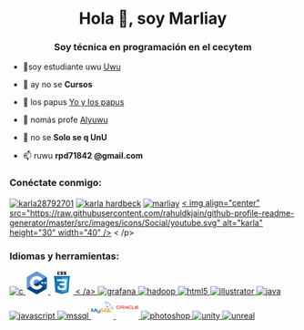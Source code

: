 <h1 align="center">Hola 👋, soy Marliay</h1>
<h3 align="center">Soy técnica en programación en el cecytem</h3>

- 🔭soy estudiante uwu [Uwu](Google)

- 🌱 ay no se **Cursos**

- 👯 los papus [Yo y los papus](Facebook)

- 🤝 nomás profe [Alyuwu](Google)

- 💬 no se **Solo se q UnU**

- 📫 ruwu **rpd71842 @gmail.com**

<h3 align="left">Conéctate conmigo:</h3>
<p align="left">
<a href="https://twitter.com/karla28792701" target="blank" ><img align="center" src="https://raw.githubusercontent.com/rahuldkjain/github-profile-readme-generator/master/src/images/icons/Social/twitter.svg" alt="karla28792701" altura="30" ancho="40" /></a>
<a href="https://fb.com/karla hardbeck" target="blank"><img align="center" src="https://raw.githubusercontent.com/rahuldkjain/github-profile-readme- generator/master/src/images/icons/Social/facebook.svg" alt="karla hardbeck" height="30" width="40" /></a>
<a href="https://instagram.com /marliay" target="en blanco"><img align="center" src="https://raw.githubusercontent.com/rahuldkjain/github-profile-readme-generator/master/src/images/icons/Social/instagram .svg" alt="marliay" altura="30" ancho="40" /></a>
<a href="https://www.youtube.com/c/karla" target="blank">< img align="center" src="https://raw.githubusercontent.com/rahuldkjain/github-profile-readme-generator/master/src/images/icons/Social/youtube.svg" alt="karla" height="30" width="40" /></a>
< /p>

<h3 align="left">Idiomas y herramientas:</h3>
<p align="left"> <a href="https://www.cprogramming.com/" target="_blank" rel="noreferrer"> <img src="https://raw.githubusercontent.com/ devicons/devicon/master/icons/c/c-original.svg" alt="c" width="40" height="40"/> </a> <a href="https://www.w3schools. com/cpp/" target="_blank" rel="noreferrer"> <img src="https://raw.githubusercontent.com/devicons/devicon/master/icons/cplusplus/cplusplus-original.svg" alt=" cplusplus" width="40" height="40"/> </a> <a href="https://www.w3schools.com/css/" target="_blank" rel="noreferrer"> <img src="https://raw.githubusercontent.com/devicons/devicon/master/icons/css3/css3-original-wordmark.svg" alt="css3" width="40" height="40"/> < /a> <a href="https://grafana.com" target="_blank" rel="noreferrer"> <img src="https://www.vectorlogo.zone/logos/grafana/grafana-icon. svg" alt="grafana" width="40" height="40"/> </a> <a href="https://hadoop.apache.org/" target="_blank" rel="noreferrer"> <img src="https://www.vectorlogo.zone/logos/apache_hadoop/apache_hadoop-icon.svg" alt="hadoop" width="40" height="40"/> </a> <a href="https://www.w3.org/html/" target="_blank" rel="noreferrer"> <img src="https://raw.githubusercontent.com/devicons/devicon/master/icons /html5/html5-original-wordmark.svg" alt="html5" width="40" height="40"/> </a> <a href="https://www.adobe.com/in/products /illustrator.html" target="_blank" rel="noreferrer"> <img src="https://www.vectorlogo.zone/logos/adobe_illustrator/adobe_illustrator-icon.svg" alt="illustrator" width="40 " height="40"/> </a> <a href="https://www.java.com" target="_blank" rel="noreferrer"> <img src="https://raw.githubusercontent .com/devicons/devicon/master/icons/java/java-original.svg" alt="java" width="40" height="40"/> </a> <a href="https://developer. mozilla.org/en-US/docs/Web/JavaScript" target="_blank" rel="noreferrer"> <img src="https://raw.githubusercontent.com/devicons/devicon/master/icons/javascript/ javascript-original.svg" alt="javascript" width="40" height="40"/> </a> <a href="https://www.microsoft.com/en-us/sql-server" target="_blank" rel="noreferrer"> <img src="https://www.svgrepo.com/show/303229/microsoft-sql-server-logo.svg" alt="mssql" width="40" altura="40"/> </a> <a href="https://www.mysql.com/" target="_blank" rel="noreferrer"> <img src="https://raw.githubusercontent.com/devicons/devicon/master /icons/mysql/mysql-original-wordmark.svg" alt="mysql" width="40" height="40"/> </a> <a href="https://www.oracle.com/" target="_blank" rel="noreferrer"> <img src="https://raw.githubusercontent.com/devicons/devicon/master/icons/oracle/oracle-original.svg" alt="oracle" width=" 40" height="40"/> </a> <a href="https://www.photoshop.com/en" target="_blank" rel="noreferrer"> <img src="https:// crudo.githubusercontent.com/devicons/devicon/master/icons/photoshop/photoshop-line.svg" alt="photoshop" width="40" height="40"/> </a> <a href="https:// unity.com/" target="_blank" rel="noreferrer"> <img src="https://www.vectorlogo.zone/logos/unity3d/unity3d-icon.svg" alt="unity" width="40 " height="40"/> </a> <a href="https://unrealengine.com/" target="_blank" rel="noreferrer"> <img src="https://raw.githubusercontent. com/kenangundogan/fontisto/036b7eca71aab1bef8e6a0518f7329f13ed62f6b/icons/svg/brand/unreal-engine.svg" alt="unreal" width="40" height="40"/> </a></p>

